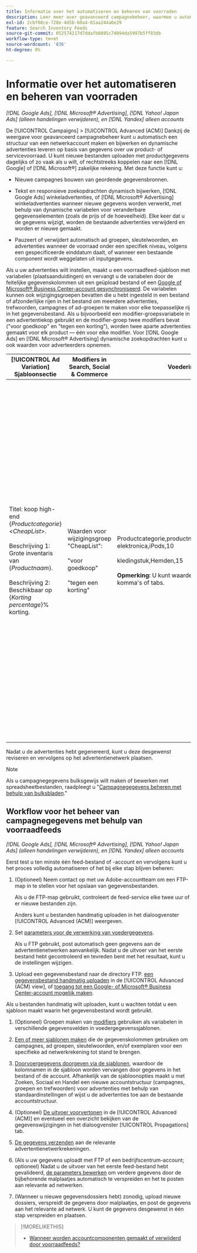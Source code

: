 ```yaml
---
title: Informatie over het automatiseren en beheren van voorraden
description: Leer meer over geavanceerd campagnebeheer, waarmee u automatisch de accountstructuur kunt beheren en dynamische advertenties kunt leveren op basis van gegevens over uw product- of servicevoorraad.
exl-id: 2cbf08ce-728e-4d5b-b0a4-01aa244a6e29
feature: Search Inventory Feeds
source-git-commit: 052574217d7ddafb8895c74094da5997b5ff83db
workflow-type: tm+mt
source-wordcount: '836'
ht-degree: 0%

---
```


# Informatie over het automatiseren en beheren van voorraden

*[!DNL Google Ads], [!DNL Microsoft® Advertising], [!DNL Yahoo! Japan Ads] (alleen handelingen verwijderen), en [!DNL Yandex] alleen accounts*

De [!UICONTROL Campaigns] > [!UICONTROL Advanced (ACM)] Dankzij de weergave voor geavanceerd campagnebeheer kunt u automatisch een structuur van een netwerkaccount maken en bijwerken en dynamische advertenties leveren op basis van gegevens over uw product- of servicevoorraad. U kunt nieuwe bestanden uploaden met productgegevens dagelijks of zo vaak als u wilt, of rechtstreeks koppelen naar een [!DNL Google] of [!DNL Microsoft®] zakelijke rekening. Met deze functie kunt u:

* Nieuwe campagnes bouwen van geordende gegevensbronnen.

* Tekst en responsieve zoekopdrachten dynamisch bijwerken, [!DNL Google Ads] winkeladvertenties, of [!DNL Microsoft® Advertising] winkeladvertenties wanneer nieuwe gegevens worden verwerkt, met behulp van dynamische variabelen voor veranderbare gegevenselementen (zoals de prijs of de hoeveelheid). Elke keer dat u de gegevens wijzigt, worden de bestaande advertenties verwijderd en worden er nieuwe gemaakt.

* Pauzeert of verwijdert automatisch ad groepen, sleutelwoorden, en advertenties wanneer de voorraad onder een specifiek niveau, volgens een gespecificeerde einddatum daalt, of wanneer een bestaande component wordt weggelaten uit inputgegevens.

Als u uw advertenties wilt instellen, maakt u een voorraadfeed-sjabloon met variabelen (plaatsaanduidingen) en vervangt u de variabelen door de feitelijke gegevenskolommen uit een geüpload bestand of een [Google of Microsoft® Business Center-account gesynchroniseerd](/help/search-social-commerce/campaign-management/accounts/merchant-account-manage.md). De variabelen kunnen ook wijzigingsgroepen bevatten die u hebt ingesteld in een bestand of afzonderlijke rijen in het bestand om meerdere advertenties, trefwoorden, campagnes of ad-groepen te maken voor elke toepasselijke rij in het gegevensbestand. Als u bijvoorbeeld een modifier-groepsvariabele in een advertentiekop gebruikt en de modifier-groep twee modifiers bevat (&quot;voor goedkoop&quot; en &quot;tegen een korting&quot;), worden twee aparte advertenties gemaakt voor elk product — één voor elke modifier. Voor [!DNL Google Ads] en [!DNL Microsoft® Advertising] dynamische zoekopdrachten kunt u ook waarden voor adverteerders opnemen.

| [!UICONTROL Ad Variation] Sjabloonsectie | Modifiers in Search, Social &amp; Commerce | Voederinhoud | Resulterende advertenties |
|----|----|----|----|
| Titel: koop high-end \{<i>Productcategorie</i>\} &lt;<i>CheapList</i>>.<br><br>Beschrijving 1: Grote inventaris van \{<i>Productnaam</i>\}.<br><br>Beschrijving 2: Beschikbaar op \{<i>Korting percentage</i>\}% korting. | Waarden voor wijzigingsgroep &quot;CheapList&quot;:<br><br>&quot;voor goedkoop&quot;<br><br>&quot;tegen een korting&quot; | Productcategorie,productnaam,kortingspercentage<br>elektronica,iPods,10<br><br>kledingstuk,Hemden,15<br><br><b>Opmerking:</b> U kunt waarden scheiden met komma&#39;s of tabs. | <u>Koop geavanceerde elektronica voor goedkope producten.</u><br>Grote voorraad tabletten. Beschikbaar met 10% korting.<br><br><u>Koop geavanceerde elektronica tegen een korting.</u><br>Grote voorraad tabletten. Beschikbaar met 10% korting.<br><br><u>Koop hoogwaardige kleding voor goedkope producten.</u><br>Enorme inventarisatie van overhemden. Beschikbaar met 15% korting.<br><br><u>Koop hoogwaardige kleding tegen een korting.</u><br>Enorme inventarisatie van overhemden. Beschikbaar met 15% korting. |

Nadat u de advertenties hebt gegenereerd, kunt u deze desgewenst reviseren en vervolgens op het advertentienetwerk plaatsen.

>[!NOTE]
>Als u campagnegegevens bulksgewijs wilt maken of bewerken met spreadsheetbestanden, raadpleegt u &quot;[Campagnegegevens beheren met behulp van bulksbladen](/help/search-social-commerce/campaign-management/bulksheets/bulksheet-about.md).&quot;

## Workflow voor het beheer van campagnegegevens met behulp van voorraadfeeds

*[!DNL Google Ads], [!DNL Microsoft® Advertising], [!DNL Yahoo! Japan Ads] (alleen handelingen verwijderen), en [!DNL Yandex] alleen accounts*

Eerst test u ten minste één feed-bestand of -account en vervolgens kunt u het proces volledig automatiseren of het bij elke stap blijven beheren:

1. (Optioneel) Neem contact op met uw Adobe-accountteam om een FTP-map in te stellen voor het opslaan van gegevensbestanden.

   Als u de FTP-map gebruikt, controleert de feed-service elke twee uur of er nieuwe bestanden zijn.

   Anders kunt u bestanden handmatig uploaden in het dialoogvenster [!UICONTROL Advanced (ACM)] weergeven.

1. Set [parameters voor de verwerking van voedergegevens](feed-settings-manage.md#feed-data-settings).

   Als u FTP gebruikt, post automatisch geen gegevens aan de advertentienetwerken aanvankelijk. Nadat u de uitvoer van het eerste bestand hebt gecontroleerd en tevreden bent met het resultaat, kunt u de instellingen wijzigen.

1. Upload een gegevensbestand naar de directory FTP. [een gegevensbestand handmatig uploaden](feed-files-manage.md) in de [!UICONTROL Advanced (ACM) view], of [toegang tot een Google- of Microsoft® Business Center-account mogelijk maken](/help/search-social-commerce/campaign-management/accounts/merchant-account-manage.md).

Als u bestanden handmatig wilt uploaden, kunt u wachten totdat u een sjabloon maakt waarin het gegevensbestand wordt gebruikt.

1. (Optioneel) Groepen maken van [modifiers](modifiers-manage.md) gebruiken als variabelen in verschillende gegevensvelden in voedergegevenssjablonen.

1. [Een of meer sjablonen maken](ad-templates/ad-template-manage.md) die de gegevenskolommen gebruiken om campagnes, ad groepen, sleutelwoorden, en/of exemplaren voor een specifieke ad netwerkrekening tot stand te brengen.

1. [Doorvoergegevens doorgeven via de sjablonen](feed-data-propagate.md), waardoor de kolomnamen in de sjabloon worden vervangen door gegevens in het bestand of de account. Afhankelijk van de sjabloonopties maakt u met Zoeken, Sociaal en Handel een nieuwe accountstructuur (campagnes, groepen en trefwoorden) voor advertenties met behulp van standaardinstellingen of wijst u de advertenties toe aan de bestaande accountstructuur.

1. (Optioneel) [De uitvoer voorvertonen](propagated-data-view.md) in de [!UICONTROL Advanced (ACM)] en eventueel een overzicht bekijken van de gegevenswijzigingen in het dialoogvenster [!UICONTROL Propagations] tab.

1. [De gegevens verzenden](propagated-data-post.md) aan de relevante advertentienetwerkrekeningen.

1. (Als u uw gegevens uploadt met FTP of een bedrijfscentrum-account; optioneel) Nadat u de uitvoer van het eerste feed-bestand hebt gevalideerd, [de parameters bewerken](feed-settings-manage.md#feed-data-settings) om verdere gegevens door de bijbehorende malplaatjes automatisch te verspreiden en het te posten aan relevante ad netwerken.

1. (Wanneer u nieuwe gegevensdossiers hebt) zonodig, upload nieuwe dossiers, verspreidt de gegevens door malplaatjes, en post de gegevens aan het relevante ad netwerk. U kunt de gegevens desgewenst in één stap verspreiden en plaatsen.

>[!MORELIKETHIS]
>
>* [Wanneer worden accountcomponenten gemaakt of verwijderd door voorraadfeeds?](when-are-components-created-deleted.md)
